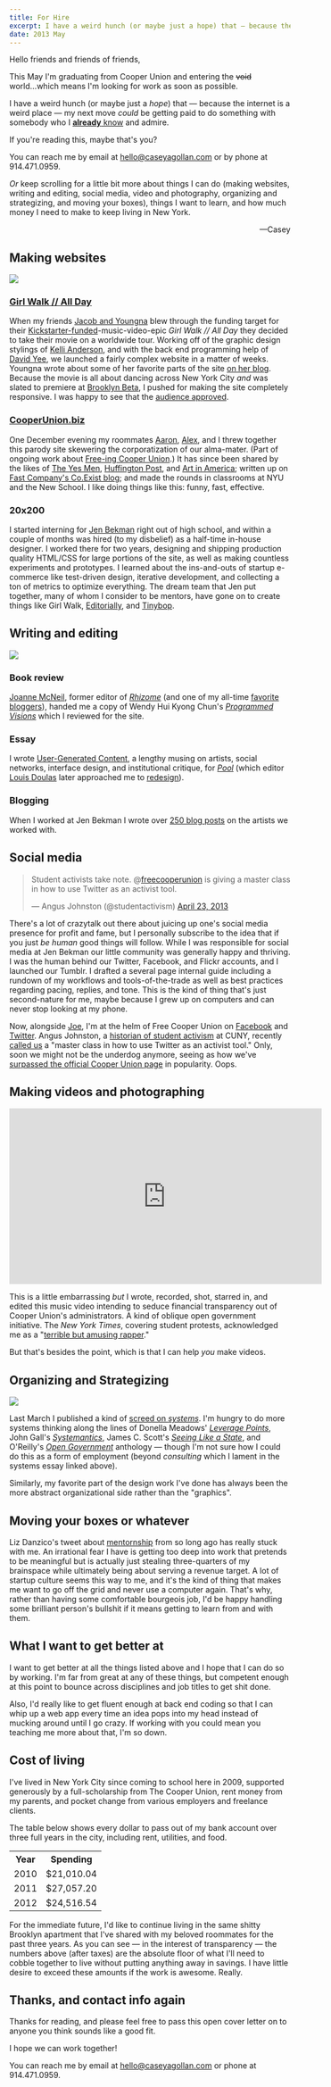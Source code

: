 ```yaml
---
title: For Hire
excerpt: I have a weird hunch (or maybe just a hope) that — because the internet is a weird place — my next move could be getting paid to do something with somebody who I already know and admire.
date: 2013 May
---
```

Hello friends and friends of friends,

This May I'm graduating from Cooper Union and entering the <del>void</del> world...which means I'm looking for work as soon as possible.

I have a weird hunch (or maybe just a _hope_) that — because the internet is a weird place — my next move _could_ be getting paid to do something with somebody who I [**already** know](http://twitter.com/caseyg/following) and admire.

If you're reading this, maybe that's you?

You can reach me by email at [hello@caseyagollan.com](mailto:hello@caseyagollan.com) or by phone at 914.471.0959.

_Or_ keep scrolling for a little bit more about things I can do (making websites, writing and editing, social media, video and photography, organizing and strategizing, and moving your boxes), things I want to learn, and how much money I need to make to keep living in New York.

<p style="text-align:right">—Casey</p>

## Making websites

![](http://caseyagollan.com/content/140.girl-walk-all-day-website/girlwalk-01.png)

### [Girl Walk // All Day](http://girlwalkallday.com)

When my friends <a href="http://wildcombination.com">Jacob and Youngna</a> blew through the funding target for their [Kickstarter-funded](http://www.kickstarter.com/projects/720656387/girl-walk-all-day)-music-video-epic _Girl Walk // All Day_ they decided to take their movie on a worldwide tour. Working off of the graphic design stylings of [Kelli Anderson](http://kellianderson.com), and with the back end programming help of [David Yee](http://tangentialism.com), we launched a fairly complex website in a matter of weeks. Youngna wrote about some of her favorite parts of the site [on her blog](http://blog.youngnapark.com/2011/10/girl-walk-all-day-redesign-trailer.html). Because the movie is all about dancing across New York City _and_ was slated to premiere at [Brooklyn Beta](https://brooklynbeta.org/), I pushed for making the site completely responsive. I was happy to see that the [audience approved](https://twitter.com/RWD/status/125587985449234433).

### [CooperUnion.biz](http://cooperunion.biz)

One December evening my roommates [Aaron](http://aaron-graham.com), [Alex](http://g-i-b-s-o-n.com), and I threw together this parody site skewering the corporatization of our alma-mater. (Part of ongoing work about [Free-ing Cooper Union](http://facebook.com/FreeCooperUnion).) It has since been shared by the likes of [The Yes Men](https://www.facebook.com/permalink.php?story_fbid=10151421401446616&id=96761506615), [Huffington Post](https://twitter.com/HuffPostArts/status/334376608188203008), and [Art in America](https://twitter.com/AiANews/status/334415141179363329); written up on [Fast Company's Co.Exist blog](http://fastcoexist.com/1682073/tricky-activists-protest-the-corporatization-of-education-with-a-brilliant-fake-site); and made the rounds in classrooms at NYU and the New School. I like doing things like this: funny, fast, effective.

### 20x200

I started interning for [Jen Bekman](http://twitter.com/jenbee) right out of high school, and within a couple of months was hired (to my disbelief) as a half-time in-house designer. I worked there for two years, designing and shipping production quality HTML/CSS for large portions of the site, as well as making countless experiments and prototypes. I learned about the ins-and-outs of startup e-commerce like test-driven design, iterative development, and collecting a ton of metrics to optimize everything. The dream team that Jen put together, many of whom I consider to be mentors, have gone on to create things like Girl Walk, <a href="http://editorially.com">Editorially</a>, and <a href="http://tinybop.com">Tinybop</a>.

## Writing and editing

![](http://caseyagollan.com/content/155.book-review-programmed-visions/book-review-programmed-visions.png)

### Book review

[Joanne McNeil](http://joannemcneil.com), former editor of [_Rhizome_](http://rhizome.org) (and one of my all-time [favorite bloggers](http://internet-of-dreams.com)), handed me a copy of Wendy Hui Kyong Chun's [_Programmed Visions_](http://rhizome.org/editorial/2012/jan/23/book-review-programmed-visions-software-and-memory) which I reviewed for the site.

### Essay

I wrote [User-Generated Content](http://pooool.info/user-generated-content), a lengthy musing on artists, social networks, interface design, and institutional critique, for [_Pool_](http://pooool.info) (which editor [Louis Doulas](http://louisdoulas.info) later approached me to [redesign](http://caseyagollan.com/pool/)).

### Blogging

When I worked at Jen Bekman I wrote over [250 blog posts](http://notes.caseyagollan.com/post/966905918/writing-on-hey-hot-shot) on the artists we worked with.

## Social media

<blockquote class="twitter-tweet"><p>Student activists take note. @<a href="https://twitter.com/freecooperunion">freecooperunion</a> is giving a master class in how to use Twitter as an activist tool.</p>&mdash; Angus Johnston (@studentactivism) <a href="https://twitter.com/studentactivism/status/326789400849707008">April 23, 2013</a></blockquote>
<script async src="//platform.twitter.com/widgets.js" charset="utf-8"></script>

There's a lot of crazytalk out there about juicing up one's social media presence for profit and fame, but I personally subscribe to the idea that if you just _be human_ good things will follow. While I was responsible for social media at Jen Bekman our little community was generally happy and thriving. I was the human behind our Twitter, Facebook, and Flickr accounts, and I launched our Tumblr. I drafted a several page internal guide including a rundown of my workflows and tools-of-the-trade as well as best practices regarding pacing, replies, and tone. This is the kind of thing that's just second-nature for me, maybe because I grew up on computers and can never stop looking at my phone.

Now, alongside [Joe](http://pleasedontfront.tumblr.com), I'm at the helm of Free Cooper Union on <a href="http://facebook.com/">Facebook</a> and <a href="http://twitter.com/">Twitter</a>. Angus Johnston, a [historian of student activism](http://studentactivism.net) at CUNY, recently [called us](https://twitter.com/studentactivism/status/326789400849707008) a "master class in how to use Twitter as an activist tool." Only, soon we might not be the underdog anymore, seeing as how we've [surpassed the official Cooper Union page](http://www.facebook.com/photo.php?fbid=469887223092101&set=a.392421814171976.58168719.391957684218389&type=1) in popularity. Oops.

## Making videos and photographing

<iframe width="560" height="315" src="http://www.youtube.com/embed/qhowml0sBBI?rel=0" frameborder="0" allowfullscreen></iframe>

This is a little embarrassing _but_ I wrote, recorded, shot, starred in, and edited this music video intending to seduce financial transparency out of Cooper Union's administrators. A kind of oblique open government initiative. The _New York Times_, covering student protests, acknowledged me as a "[terrible but amusing rapper](http://www.nytimes.com/2013/02/16/nyregion/cooper-unions-tradition-of-free-tuition-may-be-near-end.html?pagewanted=all#p[DltAwt])."

But that's besides the point, which is that I can help _you_ make videos.

## Organizing and Strategizing

![](http://caseyagollan.com/content/160.systems/systems-01.png)

Last March I published a kind of [screed on _systems_](http://caseyagollan.com/systems/read). I'm hungry to do more systems thinking along the lines of Donella Meadows' [_Leverage Points_](http://www.sustainer.org/pubs/Leverage_Points.pdf), John Gall's [_Systemantics_](http://www2.ece.ohio-state.edu/~fasiha/systemantics/), James C. Scott's [_Seeing Like a State_](http://yalepress.yale.edu/book.asp?isbn=9780300078152), and O'Reilly's [_Open Government_](https://github.com/oreillymedia/open_government) anthology — though I'm not sure how I could do this as a form of employment (beyond _consulting_ which I lament in the systems essay linked above).

Similarly, my favorite part of the design work I've done has always been the more abstract organizational side rather than the "graphics".

## Moving your boxes or whatever

Liz Danzico's tweet about [mentornship](https://twitter.com/bobulate/status/1280455190) from so long ago has really stuck with me. An irrational fear I have is getting too deep into work that pretends to be meaningful but is actually just stealing three-quarters of my brainspace while ultimately being about serving a revenue target. A lot of startup culture seems this way to me, and it's the kind of thing that makes me want to go off the grid and never use a computer again. That's why, rather than having some comfortable bourgeois job, I'd be happy handling some brilliant person's bullshit if it means getting to learn from and with them.

## What I want to get better at

I want to get better at all the things listed above and I hope that I can do so by working. I'm far from great at any of these things, but competent enough at this point to bounce across disciplines and job titles to get shit done.

Also, I'd really like to get fluent enough at back end coding so that I can whip up a web app every time an idea pops into my head instead of mucking around until I go crazy. If working with you could mean you teaching me more about that, I'm so down.

## Cost of living

I've lived in New York City since coming to school here in 2009, supported generously by a full-scholarship from The Cooper Union, rent money from my parents, and pocket change from various employers and freelance clients.

The table below shows every dollar to pass out of my bank account over three full years in the city, including rent, utilities, and food.

<table>
	<tr>
		<th>Year</th>
		<th>Spending</th>
	</tr>
	<tr>
		<td>2010</td>
		<td>$21,010.04</td>
	</tr>
	<tr>
		<td>2011</td>
		<td>$27,057.20</td>
	</tr>
	<tr>
		<td>2012</td>
		<td>$24,516.54</td>
	</tr>
</table>

For the immediate future, I'd like to continue living in the same shitty Brooklyn apartment that I've shared with my beloved roommates for the past three years. As you can see — in the interest of transparency — the numbers above (after taxes) are the absolute floor of what I'll need to cobble together to live without putting anything away in savings. I have little desire to exceed these amounts if the work is awesome. Really.

## Thanks, and contact info again

Thanks for reading, and please feel free to pass this open cover letter on to anyone you think sounds like a good fit.

I hope we can work together!

You can reach me by email at [hello@caseyagollan.com](mailto:hello@caseyagollan.com) or phone at 914.471.0959.

<style type="text/css">
.siblings {
	display:none;
}
</style>
